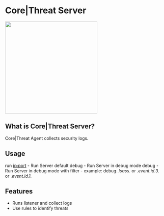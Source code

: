 # Core|Threat Server
<img src="https://corethreat.net/assets/img/logo.png" height="300px"> 

## What is Core|Threat Server?
Core|Threat Agent collects security logs.

## Usage
run <ip:port> - Run Server default
debug - Run Server in debug mode
debug <regex> - Run Server in debug mode with filter - example: debug .*lsass.* or .*event.id.3.* or .*event.id.1.*

## Features
+ Runs listener and collect logs
+ Use rules to identify threats
